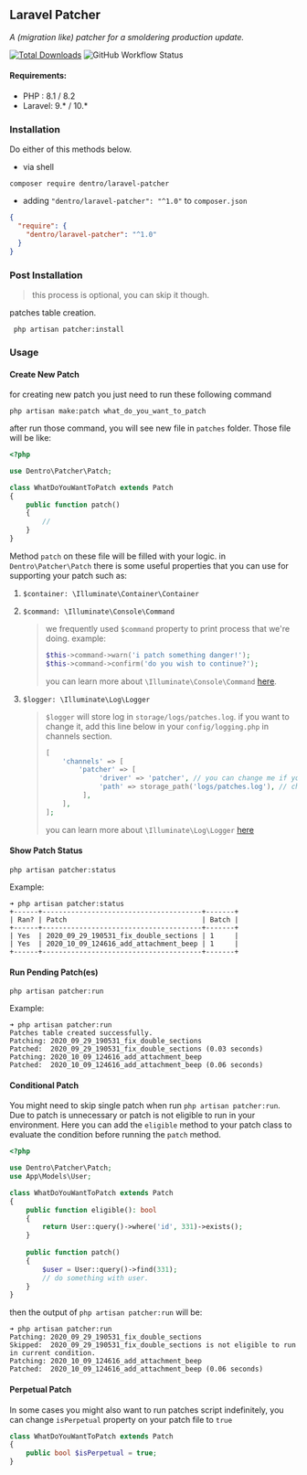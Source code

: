 Laravel Patcher
--
*A (migration like) patcher for a smoldering production update.* <br>

[![Total Downloads](https://poser.pugx.org/dentro/laravel-patcher/downloads)](https://packagist.org/packages/dentro/yalr)
![GitHub Workflow Status](https://github.com/digital-entropy/laravel-patcher/workflows/tests/badge.svg)

#### Requirements:
* PHP : 8.1 / 8.2
* Laravel: 9.\* / 10.\*

### Installation
Do either of this methods below.
* via shell 
```shell script
composer require dentro/laravel-patcher
``` 
* adding `"dentro/laravel-patcher": "^1.0"` to `composer.json`
```json
{
  "require": {
    "dentro/laravel-patcher": "^1.0"
  }
}
```
### Post Installation 
> this process is optional, you can skip it though. 

patches table creation.
```shell script
 php artisan patcher:install
```
    
### Usage 
#### Create New Patch
for creating new patch you just need to run these following command 
```shell script
php artisan make:patch what_do_you_want_to_patch
```
after run those command, you will see new file in `patches` folder. 
Those file will be like:
```php
<?php

use Dentro\Patcher\Patch;

class WhatDoYouWantToPatch extends Patch
{
    public function patch()
    {
        // 
    }
}
```
Method `patch` on these file will be filled with your logic. 
in ```Dentro\Patcher\Patch``` there is some useful properties 
that you can use for supporting your patch such as: 
1. `$container: \Illuminate\Container\Container`
2. `$command: \Illuminate\Console\Command`

    > we frequently used `$command` property to print process that we're doing.
    example: 
    > ```php
    > $this->command->warn('i patch something danger!');
    > $this->command->confirm('do you wish to continue?');
    > ```
    > you can learn more about `\Illuminate\Console\Command` [here](https://laravel.com/api/9.x/Illuminate/Console/Command.html).

3. `$logger: \Illuminate\Log\Logger`

    > `$logger` will store log in `storage/logs/patches.log`. if you want to change it, add this line below in your `config/logging.php` in channels section.  
    > ```php
    > [
    >     'channels' => [
    >         'patcher' => [
    >              'driver' => 'patcher', // you can change me if you want
    >              'path' => storage_path('logs/patches.log'), // change me
    >          ],
    >     ],
    > ];
    > ```
    > you can learn more about `\Illuminate\Log\Logger` [here](https://laravel.com/api/8.x/Illuminate/Log/Logger.html)
#### Show Patch Status
```shell script
php artisan patcher:status
```
Example: 
```shell script
➜ php artisan patcher:status
+------+---------------------------------------+-------+
| Ran? | Patch                                 | Batch |
+------+---------------------------------------+-------+
| Yes  | 2020_09_29_190531_fix_double_sections | 1     |
| Yes  | 2020_10_09_124616_add_attachment_beep | 1     |
+------+---------------------------------------+-------+
```

#### Run Pending Patch(es)
```shell script
php artisan patcher:run
```
Example:
```shell script
➜ php artisan patcher:run
Patches table created successfully.
Patching: 2020_09_29_190531_fix_double_sections
Patched:  2020_09_29_190531_fix_double_sections (0.03 seconds)
Patching: 2020_10_09_124616_add_attachment_beep
Patched:  2020_10_09_124616_add_attachment_beep (0.06 seconds)
```

#### Conditional Patch
You might need to skip single patch when run ```php artisan patcher:run```. 
Due to patch is unnecessary or patch is not eligible to run in your environment. 
Here you can add the ```eligible``` method to your patch class to evaluate the condition 
before running the ```patch``` method.   

```php
<?php

use Dentro\Patcher\Patch;
use App\Models\User;

class WhatDoYouWantToPatch extends Patch
{
    public function eligible(): bool
    {
        return User::query()->where('id', 331)->exists();
    }
    
    public function patch()
    {
        $user = User::query()->find(331);
        // do something with user.
    }
}
```
then the output of ```php artisan patcher:run``` will be:
```shell script
➜ php artisan patcher:run
Patching: 2020_09_29_190531_fix_double_sections
Skipped:  2020_09_29_190531_fix_double_sections is not eligible to run in current condition.
Patching: 2020_10_09_124616_add_attachment_beep
Patched:  2020_10_09_124616_add_attachment_beep (0.06 seconds)
```

#### Perpetual Patch
In some cases you might also want to run patches script indefinitely, you can change `isPerpetual`
property on your patch file to `true`

```php
class WhatDoYouWantToPatch extends Patch
{
    public bool $isPerpetual = true;
}
```
